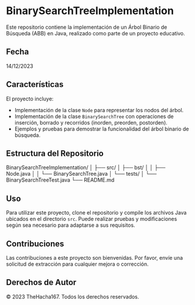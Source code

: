 # BinarySearchTreeImplementation

Este repositorio contiene la implementación de un Árbol Binario de Búsqueda (ABB) en Java, realizado como parte de un proyecto educativo.

## Fecha
14/12/2023

## Características
El proyecto incluye:
- Implementación de la clase `Node` para representar los nodos del árbol.
- Implementación de la clase `BinarySearchTree` con operaciones de inserción, borrado y recorridos (inorden, preorden, postorden).
- Ejemplos y pruebas para demostrar la funcionalidad del árbol binario de búsqueda.

## Estructura del Repositorio
BinarySearchTreeImplementation/
│
├── src/
│   ├── bst/
│   │   ├── Node.java
│   │   └── BinarySearchTree.java
│   └── tests/
│       └── BinarySearchTreeTest.java
└── README.md

## Uso
Para utilizar este proyecto, clone el repositorio y compile los archivos Java ubicados en el directorio `src`. Puede realizar pruebas y modificaciones según sea necesario para adaptarse a sus requisitos.

## Contribuciones
Las contribuciones a este proyecto son bienvenidas. Por favor, envíe una solicitud de extracción para cualquier mejora o corrección.

## Derechos de Autor
© 2023 TheHacha167. Todos los derechos reservados.

